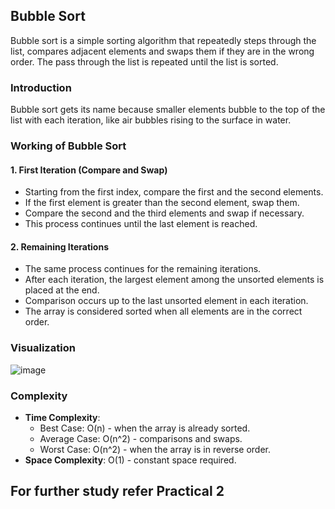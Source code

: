 ## Bubble Sort

Bubble sort is a simple sorting algorithm that repeatedly steps through the list, compares adjacent elements and swaps them if they are in the wrong order. The pass through the list is repeated until the list is sorted.

### Introduction

Bubble sort gets its name because smaller elements bubble to the top of the list with each iteration, like air bubbles rising to the surface in water.

### Working of Bubble Sort

#### 1. First Iteration (Compare and Swap)

- Starting from the first index, compare the first and the second elements.
- If the first element is greater than the second element, swap them.
- Compare the second and the third elements and swap if necessary.
- This process continues until the last element is reached.

#### 2. Remaining Iterations

- The same process continues for the remaining iterations.
- After each iteration, the largest element among the unsorted elements is placed at the end.
- Comparison occurs up to the last unsorted element in each iteration.
- The array is considered sorted when all elements are in the correct order.

### Visualization

![image](https://github.com/vansh-seth/Design-Analysis-of-Algorithms/assets/111755254/5b7057f0-609d-4b01-9777-c4ca41cdf9c8)


### Complexity

- **Time Complexity**: 
    - Best Case: O(n) - when the array is already sorted.
    - Average Case: O(n^2) - comparisons and swaps.
    - Worst Case: O(n^2) - when the array is in reverse order.
- **Space Complexity**: O(1) - constant space required.

## For further study refer Practical 2
